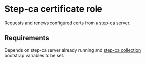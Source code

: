 # Step-ca certificate role

Requests and renews configured certs from a step-ca server.

## Requirements

Depends on step-ca server already running and [step-ca collection](https://github.com/maxhoesel-ansible/ansible-collection-smallstep) bootstrap variables to be set.
